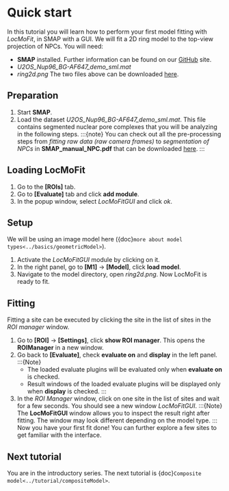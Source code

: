 # Quick start

In this tutorial you will learn how to perform your first model fitting with *LocMoFit*, in SMAP with a GUI. We will fit a 2D ring model to the top-view projection of NPCs. You will need:
* **SMAP** installed. Further information can be found on our [GitHub](https://github.com/jries/SMAP/) site.
* _U2OS_Nup96_BG-AF647_demo_sml.mat_
* _ring2d.png_
The two files above can be downloaded [here](https://www.embl.de/download/ries/LocMoFit/).

## Preparation
1. Start **SMAP**.
2. Load the dataset _U2OS_Nup96_BG-AF647_demo_sml.mat_. This file contains segmented nuclear pore complexes that you will be analyzing in the following steps.
:::{note}
You can check out all the pre-processing steps from _fitting raw data (raw camera frames)_ to _segmentation of NPCs_ in
**SMAP_manual_NPC.pdf** that can be downloaded [here](https://www.embl.de/download/ries/Documentation/).
:::

## Loading LocMoFit
1. Go to the **[ROIs]** tab.
2. Go to **[Evaluate]** tab and click **add module**.
3. In the popup window, select _LocMoFitGUI_ and click *ok*.

## Setup
We will be using an image model here ({doc}`more about model types<../basics/geometricModel>`).
1. Activate the _LocMoFitGUI_ module by clicking on it.
2. In the right panel, go to **[M1]** -> **[Model]**, click **load model**.
3. Navigate to the model directory, open _ring2d.png_. Now LocMoFit is ready to fit.

## Fitting
Fitting a site can be executed by clicking the site in the list of sites in the _ROI manager_ window.
1. Go to **[ROI]** -> **[Settings]**, click **show ROI manager**. This opens the **ROIManager** in a new window.
2. Go back to **[Evaluate]**, check **evaluate on** and **display** in the left panel.
	:::{Note}
	* The loaded evaluate plugins will be evaluated only when **evaluate on** is checked.
	* Result windows of the loaded evaluate plugins will be displayed only when **display** is checked.
	:::
3. In the _ROI Manager_ window, click on one site in the list of sites and wait for a few seconds. You should see a new window _LocMoFitGUI_.
	:::{Note}
	The **LocMoFitGUI** window allows you to inspect the result right after fitting. The window may look different depending on the model type.
	:::
Now you have your first fit done! You can further explore a few sites to get familiar with the interface.

## Next tutorial
You are in the introductory series. The next tutorial is {doc}`Composite model<../tutorial/compositeModel>`.
